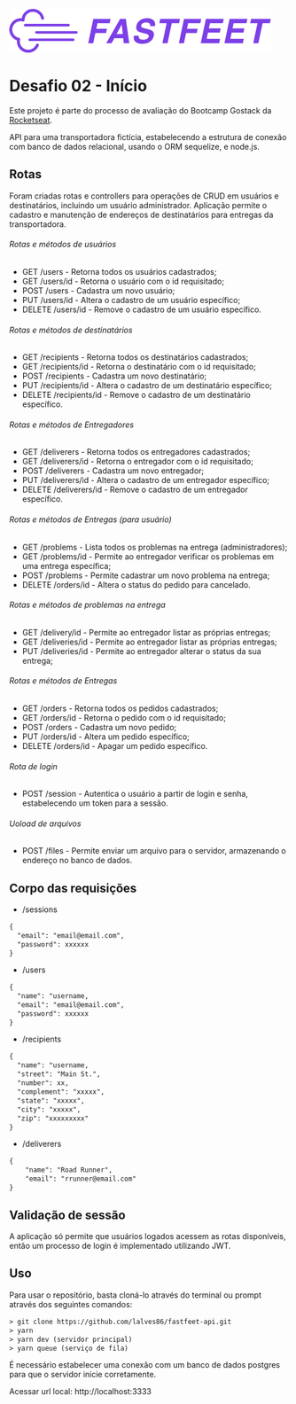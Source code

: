 ![logo fastfeet](https://github.com/lalves86/fastfeet-api/blob/master/public/images/logo.png)

# Desafio 02 - Início

Este projeto é parte do processo de avaliação do Bootcamp Gostack da [Rocketseat](https://github.com/Rocketseat).

API para uma transportadora fictícia, estabelecendo a estrutura de conexão com banco de dados relacional, usando o ORM sequelize, e node.js.

## Rotas

Foram criadas rotas e controllers para operações de CRUD em usuários e destinatários, incluindo um usuário administrador.
Aplicação permite o cadastro e manutenção de endereços de destinatários para entregas da transportadora.

###### Rotas e métodos de usuários

* GET /users - Retorna todos os usuários cadastrados;
* GET /users/id - Retorna o usuário com o id requisitado;
* POST /users - Cadastra um novo usuário;
* PUT /users/id - Altera o cadastro de um usuário específico;
* DELETE /users/id - Remove o cadastro de um usuário específico.

###### Rotas e métodos de destinatários

* GET /recipients - Retorna todos os destinatários cadastrados;
* GET /recipients/id - Retorna o destinatário com o id requisitado;
* POST /recipients - Cadastra um novo destinatário;
* PUT /recipients/id - Altera o cadastro de um destinatário específico;
* DELETE /recipients/id - Remove o cadastro de um destinatário específico.

###### Rotas e métodos de Entregadores

* GET /deliverers - Retorna todos os entregadores cadastrados;
* GET /deliverers/id - Retorna o entregador com o id requisitado;
* POST /deliverers - Cadastra um novo entregador;
* PUT /deliverers/id - Altera o cadastro de um entregador específico;
* DELETE /deliverers/id - Remove o cadastro de um entregador específico.

###### Rotas e métodos de Entregas (para usuário)

* GET /problems - Lista todos os problemas na entrega (administradores);
* GET /problems/id - Permite ao entregador verificar os problemas em uma entrega específica;
* POST /problems - Permite cadastrar um novo problema na entrega;
* DELETE /orders/id - Altera o status do pedido para cancelado.

###### Rotas e métodos de problemas na entrega

* GET /delivery/id - Permite ao entregador listar as próprias entregas;
* GET /deliveries/id - Permite ao entregador listar as próprias entregas;
* PUT /deliveries/id - Permite ao entregador alterar o status da sua entrega;

###### Rotas e métodos de Entregas

* GET /orders - Retorna todos os pedidos cadastrados;
* GET /orders/id - Retorna o pedido com o id requisitado;
* POST /orders - Cadastra um novo pedido;
* PUT /orders/id - Altera um pedido específico;
* DELETE /orders/id - Apagar um pedido específico.

###### Rota de login

* POST /session - Autentica o usuário a partir de login e senha, estabelecendo um token para a sessão.

###### Uoload de arquivos

* POST /files - Permite enviar um arquivo para o servidor, armazenando o endereço no banco de dados.

## Corpo das requisições

* /sessions
```
{
  "email": "email@email.com",
  "password": xxxxxx
}
```
* /users
```
{
  "name": "username,
  "email": "email@email.com",
  "password": xxxxxx
}
```
* /recipients
```
{
  "name": "username,
  "street": "Main St.",
  "number": xx,
  "complement": "xxxxx",
  "state": "xxxxx",
  "city": "xxxxx",
  "zip": "xxxxxxxxx"
}
```

* /deliverers
```
{
	"name": "Road Runner",
	"email": "rrunner@email.com"
}
```

## Validação de sessão

A aplicação só permite que usuários logados acessem as rotas disponíveis, então um processo de login é implementado utilizando JWT.

## Uso

Para usar o repositório, basta cloná-lo através do terminal ou prompt através dos seguintes comandos:

```
> git clone https://github.com/lalves86/fastfeet-api.git
> yarn
> yarn dev (servidor principal)
> yarn queue (serviço de fila)
```

É necessário estabelecer uma conexão com um banco de dados postgres para que o servidor inicie corretamente.

Acessar url local: http://localhost:3333

